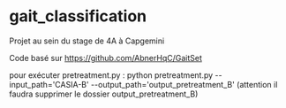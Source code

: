 # gait_classification
Projet au sein du stage de 4A à Capgemini

Code basé sur https://github.com/AbnerHqC/GaitSet 

pour exécuter pretreatment.py : 
python pretreatment.py --input_path='CASIA-B' --output_path='output_pretreatment_B'
(attention il faudra supprimer le dossier output_pretreatment_B)

